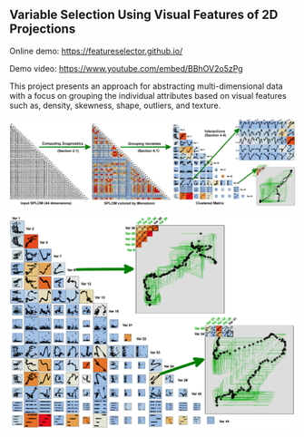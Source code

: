 ## Variable Selection Using Visual Features of 2D Projections

Online demo: https://featureselector.github.io/

Demo video: https://www.youtube.com/embed/BBhOV2o5zPg

This project presents an approach for abstracting multi-dimensional data with a focus on grouping the individual attributes based on visual features such as, density, skewness, shape, outliers, and texture.


![ScreenShot](https://github.com/iDataVisualizationLab/Scagnostics/blob/master/figures/Figure7.png)

![ScreenShot](https://github.com/iDataVisualizationLab/Scagnostics/blob/master/figures/Figure10.png)

